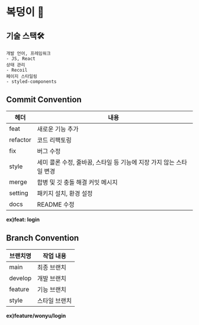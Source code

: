 # 복덩이 🧧 

## 기술 스택🛠️

```
개발 언어, 프레임워크
- JS, React
상태 관리
- Recoil
페이지 스타일링
- styled-components
```

## Commit Convention

| 헤더     | 내용                                                                  |
| -------- | --------------------------------------------------------------------- |
| feat     | 새로운 기능 추가                                                      |
| refactor | 코드 리팩토링                                                         |
| fix      | 버그 수정                                                             |
| style    | 세미 콜론 수정, 줄바꿈, 스타일 등 기능에 지장 가지 않는 스타일 변경       |
| merge    | 합병 및 깃 충돌 해결 커밋 메시지                                       |
| setting  | 패키지 설치, 환경 설정                                                 |
| docs     | README 수정                                                           |

**ex)feat: login**
## Branch Convention

| 브랜치명  | 작업 내용                                                               |
| -------- | ---------------------------------------------------------------------  |
| main     | 최종 브랜치                                                             |
| develop  | 개발 브랜치                                                             |
| feature  | 기능 브랜치                                                             |
| style    | 스타일 브랜치                                                             |

**ex)feature/wonyu/login**
